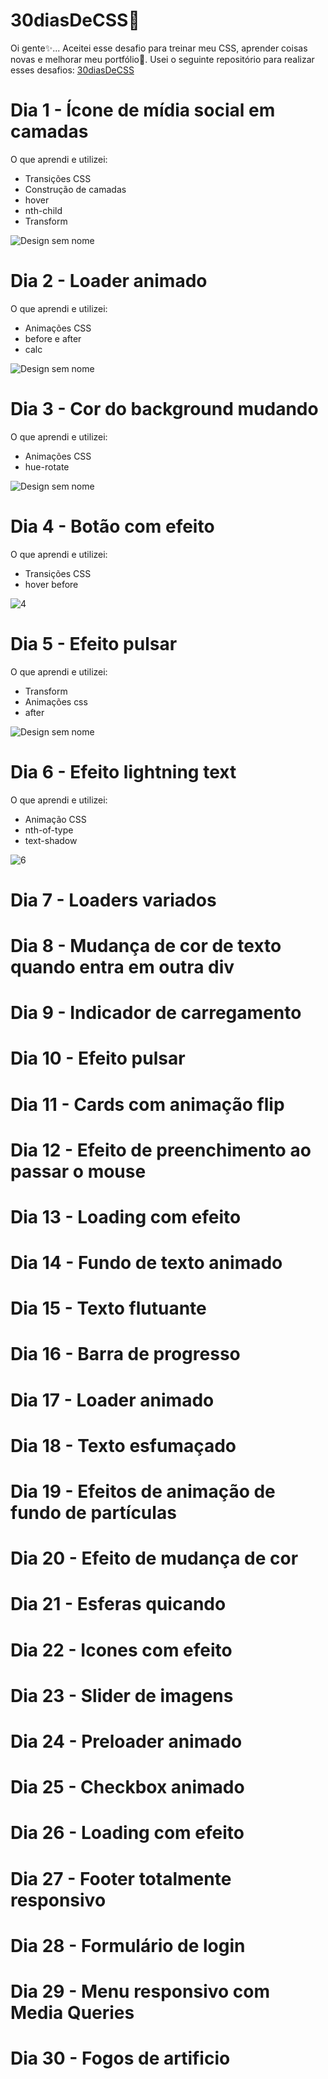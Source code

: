 # 30diasDeCSS🚀

Oi gente✨...
Aceitei esse desafio para treinar meu CSS, aprender coisas novas e melhorar meu portfólio🚀.
Usei o seguinte repositório para realizar esses desafios: [30diasDeCSS](https://github.com/MilenaCarecho/30diasDeCSS#id01)

# Dia 1 - Ícone de mídia social em camadas
O que aprendi e utilizei:
* Transições CSS
* Construção de camadas
* hover
* nth-child
* Transform

![Design sem nome](https://user-images.githubusercontent.com/69852246/235525805-7bace409-5211-4cf4-985e-fa97f9000dc8.gif)

# Dia 2 - Loader animado
O que aprendi e utilizei:
* Animações CSS
* before e after
* calc

![Design sem nome](https://user-images.githubusercontent.com/69852246/235758939-6bcae660-d0d2-4276-b91a-d1b046a4c049.gif)

# Dia 3 - Cor do background mudando
O que aprendi e utilizei:
* Animações CSS
* hue-rotate

![Design sem nome](https://user-images.githubusercontent.com/69852246/236006529-b61524dd-a02d-48ef-a863-b064f5260993.gif)

# Dia 4 - Botão com efeito
O que aprendi e utilizei:
* Transições CSS
* hover before

![4](https://user-images.githubusercontent.com/69852246/236290661-08129010-d6e5-42b3-995b-a06720bb83be.gif)


# Dia 5 - Efeito pulsar
O que aprendi e utilizei:
* Transform
* Animações css
* after

![Design sem nome](https://user-images.githubusercontent.com/69852246/236520990-264ae5a2-ef03-40d2-a7bf-b725d50289d7.gif)

# Dia 6 - Efeito lightning text
O que aprendi e utilizei:
* Animação CSS
* nth-of-type
* text-shadow

![6](https://user-images.githubusercontent.com/69852246/236642703-43ec36bf-f6fa-48d7-b886-814cc20eaad9.gif)

# Dia 7 - Loaders variados
# Dia 8 - Mudança de cor de texto quando entra em outra div
# Dia 9 - Indicador de carregamento
# Dia 10 - Efeito pulsar
# Dia 11 - Cards com animação flip
# Dia 12 - Efeito de preenchimento ao passar o mouse
# Dia 13 - Loading com efeito
# Dia 14 - Fundo de texto animado
# Dia 15 - Texto flutuante
# Dia 16 - Barra de progresso
# Dia 17 - Loader animado
# Dia 18 - Texto esfumaçado
# Dia 19 - Efeitos de animação de fundo de partículas
# Dia 20 - Efeito de mudança de cor
# Dia 21 - Esferas quicando
# Dia 22 - Icones com efeito
# Dia 23 - Slider de imagens
# Dia 24 - Preloader animado
# Dia 25 - Checkbox animado
# Dia 26 - Loading com efeito
# Dia 27 - Footer totalmente responsivo
# Dia 28 - Formulário de login
# Dia 29 - Menu responsivo com Media Queries
# Dia 30 - Fogos de artificio
